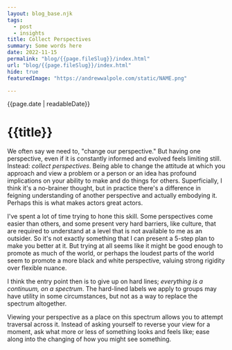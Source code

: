 ```yaml
---
layout: blog_base.njk
tags: 
  - post
  - insights
title: Collect Perspectives
summary: Some words here
date: 2022-11-15
permalink: "blog/{{page.fileSlug}}/index.html"
url: "blog/{{page.fileSlug}}/index.html"
hide: true
featuredImage: "https://andrewwalpole.com/static/NAME.png"

---
```


{{page.date | readableDate}}
# {{title}}

We often say we need to, "change our perspective." But having one perspective, even if it is constantly informed and evolved feels limiting still. Instead: *collect perspectives*. Being able to change the attitude at which you approach and view a problem or a person or an idea has profound implications on your ability to make and do things for others. Superficially, I think it's a no-brainer thought, but in practice there's a difference in feigning understanding of another perspective and actually embodying it. Perhaps this is what makes actors great actors.

I've spent a lot of time trying to hone this skill. Some perspectives come easier than others, and some present very hard barriers, like culture, that are required to understand at a level that is not available to me as an outsider. So it's not exactly something that I can present a 5-step plan to make you better at it. But trying at all seems like it might be good enough to promote as much of the world, or perhaps the loudest parts of the world seem to promote a more black and white perspective, valuing strong rigidity over flexible nuance.

I think the entry point then is to give up on hard lines; *everything is a continuum, on a spectrum*. The hard-lined labels we apply to groups may have utility in some circumstances, but not as a way to replace the spectrum altogether.

Viewing your perspective as a place on this spectrum allows you to attempt traversal across it. Instead of asking yourself to reverse your view for a moment, ask what more or less of something looks and feels like; ease along into the changing of how you might see something.